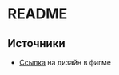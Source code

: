# README

## Источники

- [Ссылка](https://www.figma.com/file/Kc7ZPYqgF1felU84ZJ6IZa/Design-System-%7C-UI-kit-%7C-%2B1300-Components-(Community)?node-id=301%3A8700&t=zC3OEZs5Ojs3NZen-0) на дизайн в фигме
